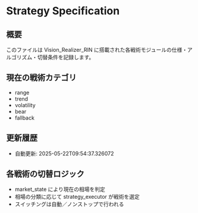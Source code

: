 # Strategy Specification

## 概要

このファイルは Vision_Realizer_RIN に搭載された各戦術モジュールの仕様・アルゴリズム・切替条件を記録します。

## 現在の戦術カテゴリ

- range
- trend
- volatility
- bear
- fallback

## 更新履歴

- 自動更新: 2025-05-22T09:54:37.326072

## 各戦術の切替ロジック

- market_state により現在の相場を判定
- 相場の分類に応じて strategy_executor が戦術を選定
- スイッチングは自動／ノンストップで行われる
